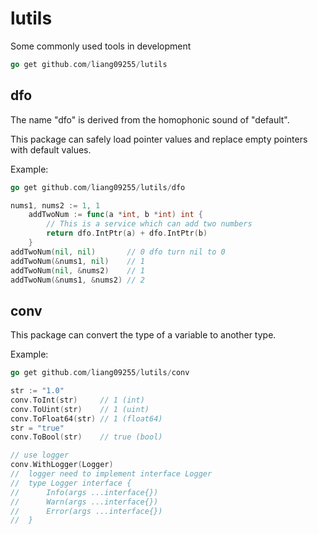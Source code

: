 # lutils

Some commonly used tools in development

```go
go get github.com/liang09255/lutils
```

## dfo
The name "dfo" is derived from the homophonic sound of "default".

This package can safely load pointer values and replace empty pointers with default values.

Example:

```go
go get github.com/liang09255/lutils/dfo
```

```go
nums1, nums2 := 1, 1
	addTwoNum := func(a *int, b *int) int {
		// This is a service which can add two numbers
		return dfo.IntPtr(a) + dfo.IntPtr(b)
	}
addTwoNum(nil, nil)       // 0 dfo turn nil to 0
addTwoNum(&nums1, nil)    // 1
addTwoNum(nil, &nums2)    // 1
addTwoNum(&nums1, &nums2) // 2
```

## conv
This package can convert the type of a variable to another type.

Example:

```GO
go get github.com/liang09255/lutils/conv
```

```go
str := "1.0"
conv.ToInt(str)     // 1 (int)
conv.ToUint(str)    // 1 (uint)
conv.ToFloat64(str) // 1 (float64)
str = "true"
conv.ToBool(str) 	// true (bool)
```

```go
// use logger
conv.WithLogger(Logger)
// 	logger need to implement interface Logger
// 	type Logger interface {
// 		Info(args ...interface{})
//		Warn(args ...interface{})
//		Error(args ...interface{})
//	}
```

